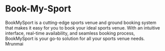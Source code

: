 # Book-My-Sport
BookMySport is a cutting-edge sports venue and ground booking system that makes it easy for you to book your ideal sports venue. With an intuitive interface, real-time availability, and seamless booking process, BookMySport is your go-to solution for all your sports venue needs.
Mrunmai
